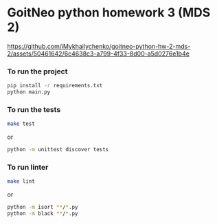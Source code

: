 # GoitNeo python homework 3 (MDS 2)



https://github.com/iMykhailychenko/goitneo-python-hw-2-mds-2/assets/50461642/6c4638c3-a799-4f33-8d00-a5d0276e1b4e



### To run the project

```bash
pip install -r requirements.txt
python main.py
```

###  To run the tests
```bash
make test
```
or
```bash
python -m unittest discover tests
```


### To run linter
```bash
make lint
```
or 
```bash
python -m isort **/*.py
python -m black **/*.py
```
